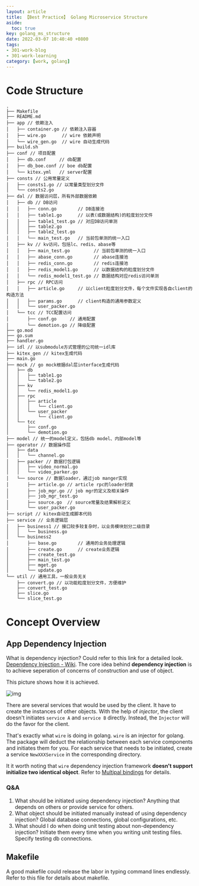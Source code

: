 ```yaml
---
layout: article
title: 【Best Practice】 Golang Microservice Structure
aside:
  toc: true
key: golang_ms_structure
date: 2022-03-07 10:40:40 +0800
tags:
- 301-work-blog
- 301-work-learning
category: [work, golang]
---
```

# Code Structure

```
.
├── Makefile          
├── README.md
├── app // 依赖注入
│   ├── container.go // 依赖注入容器
│   ├── wire.go      // wire 依赖声明
│   └── wire_gen.go  // wire 自动生成代码
├── build.sh         
├── conf // 项目配置               
│   ├── db.conf     // db配置
│   ├── db_boe.conf // boe db配置
│   └── kitex.yml   // server配置         
├── consts // 公用常量定义
│   ├── consts1.go // 以常量类型划分文件
│   └── consts2.go
├── dal // 数据访问层，所有外部数据依赖
│   ├── db // DB访问
│   │   ├── conn.go        // DB连接池
│   │   ├── table1.go      // 以表(或数据结构)的粒度划分文件
│   │   ├── table1_test.go // 对应DB访问单测
│   │   ├── table2.go
│   │   ├── table2_test.go
│   │   └── main_test.go   // 当前包单测的统一入口
│   ├── kv // kv访问，包括lc、redis、abase等
│   │   ├── main_test.go         // 当前包单测的统一入口
│   │   ├── abase_conn.go        // abase连接池
│   │   ├── redis_conn.go        // redis连接池
│   │   ├── redis_model1.go      // 以数据结构的粒度划分文件
│   │   └── redis_model1_test.go // 数据结构对应redis访问单测
│   ├── rpc // RPC访问
│   │   ├── article.go     // 以client粒度划分文件，每个文件实现各自client的构造方法
│   │   ├── params.go      // client构造的通用参数定义
│   │   └── user_packer.go
│   └── tcc // TCC配置访问
│       ├── conf.go     // 通用配置
│       └── demotion.go // 降级配置
├── go.mod
├── go.sum
├── handler.go
├── idl // 以submodule方式管理的公司统一idl库
├── kitex_gen // kitex生成代码
├── main.go
├── mock // go mock根据dal层interface生成代码
│   ├── db
│   │   ├── table1.go
│   │   └── table2.go
│   ├── kv
│   │   └── redis_model1.go
│   ├── rpc
│   │   ├── article
│   │   │   └── client.go
│   │   └── user_packer
│   │       └── client.go
│   └── tcc
│       ├── conf.go
│       └── demotion.go
├── model // 统一的model定义，包括db model、内部model等
├── operator // 数据操作层
│   ├── data
│   │   └── channel.go
│   ├── packer // 数据打包逻辑
│   │   ├── video_normal.go
│   │   └── video_parker.go
│   └── source // 数据loader，通过job manger实现
│       ├── article.go // article rpc的loader封装
│       ├── job_mgr.go // job mgr的定义及相关操作
│       ├── job_mgr_test.go
│       ├── source.go  // source常量及结果解析定义
│       └── user_packer.go
├── script // kitex自动生成脚本代码
├── service // 业务逻辑层
│   ├── business1 // 接口较多较复杂时，以业务模块划分二级目录
│   │   └── business.go
│   └── business2
│       ├── base.go        // 通用的业务处理逻辑
│       ├── create.go      // create业务逻辑
│       ├── create_test.go
│       ├── main_test.go
│       ├── mget.go
│       └── update.go
└── util // 通用工具，一般业务无关
    ├── convert.go // 以功能粒度划分文件，方便维护
    ├── convert_test.go
    ├── slice.go
    └── slice_test.go
```

# Concept Overview

## App Dependency Injection

What is dependency injection? Could refer to this link for a detailed look. [Dependency Injection - Wiki](https://en.wikipedia.org/wiki/Dependency_injection#:~:text=In%20software%20engineering%2C%20dependency%20injection,object%20is%20called%20a%20service.). The core idea behind **dependency injection** is to achieve seperation of concerns of construction and use of object. 

This picture shows how it is achieved. 

![img](https://upload.wikimedia.org/wikipedia/commons/1/10/W3sDesign_Dependency_Injection_Design_Pattern_UML.jpg)

There are several services that would be used by the client. It have to create the instances of other objects. With the help of *injector*, the client doesn't initiates `service A` and `service B` directly. Instead, the `Injector` will do the favor for the client. 

That's exactly what `wire` is doing in golang. `wire` is an injector for golang. The package will deduct the relationship between each service components and initiates them for you. For each service that needs to be initiated, create a service `NewXXXService` in the corresponding directory. 

It it worth noting that `wire` dependency injection framework **doesn't support initialize two identical object**. Refer to [Multipal bindings](https://github.com/google/wire/issues/206) for details. 

### Q&A

1. What should be initiated using dependency injection?
   Anything that depends on others or provide service for others. 
2. What object should be initiated manually instead of using dependency injection?
   Global database connections, global configurations, etc. 
3. What should I do when doing unit testing about non-dependency injection?
   Initiate them every time when you writing unit testing files. Specify testing db connections. 

## Makefile

A good makefile could release the labor in typing command lines endlessly. Refer to this file for details about makefile. 
